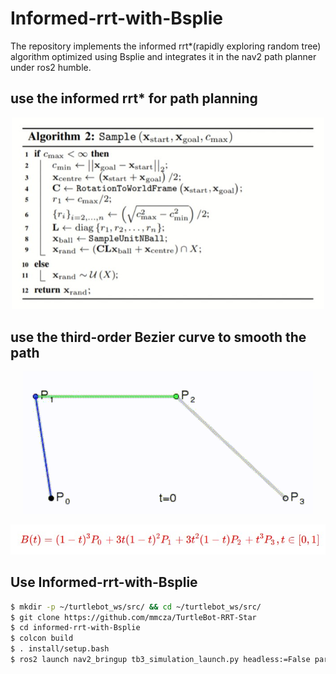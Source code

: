 # Informed-rrt-with-Bsplie
The repository implements the informed rrt*(rapidly exploring random tree) algorithm optimized using Bsplie and integrates it in the nav2 path planner under ros2 humble.

## use the informed rrt* for path planning
<p align="center">
  <img src="readmefile/1.jpg" width="500">
</p>

## use the third-order Bezier curve to smooth the path
<p align="center">
  <img src="readmefile/2.gif" alt="说明文本">
</p>
<p align="center">
  <img src="readmefile/3.jpg" alt="说明文本">
</p>

## Use Informed-rrt-with-Bsplie
```bash
$ mkdir -p ~/turtlebot_ws/src/ && cd ~/turtlebot_ws/src/
$ git clone https://github.com/mmcza/TurtleBot-RRT-Star
$ cd informed-rrt-with-Bsplie
$ colcon build
$ . install/setup.bash
$ ros2 launch nav2_bringup tb3_simulation_launch.py headless:=False params_file:=YOUDIRECTORY/informed-rrt-with-Bsplie/nav2_params.yaml
```
